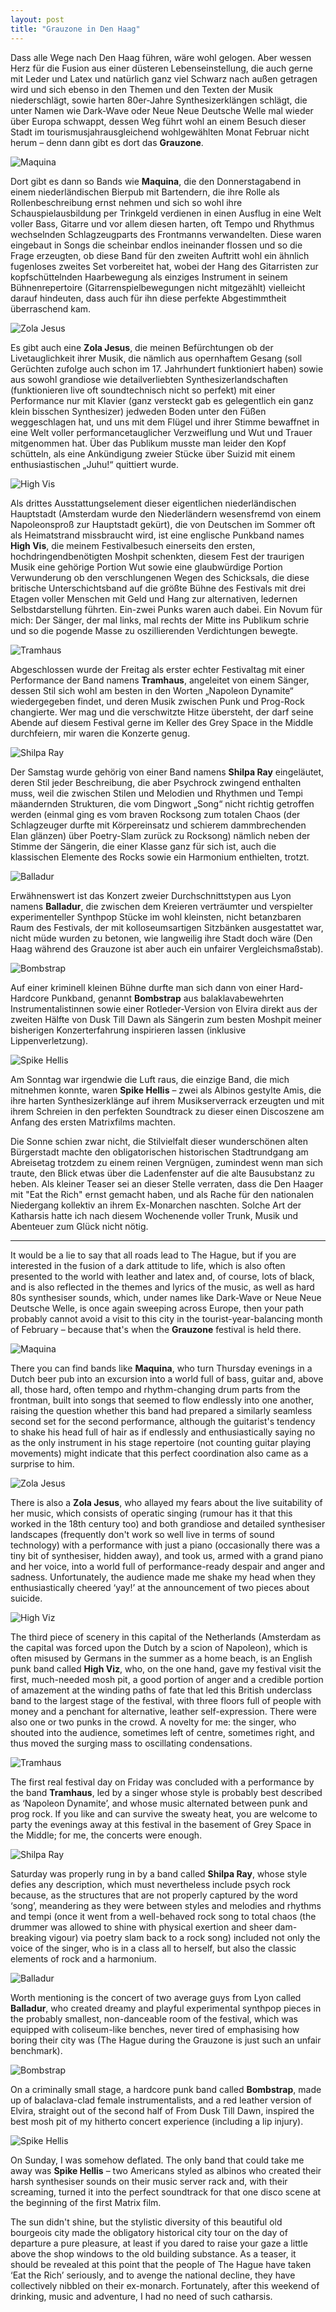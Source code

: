 ```yaml
---
layout: post
title: "Grauzone in Den Haag"
---
```


Dass alle Wege nach Den Haag führen, wäre wohl gelogen. Aber wessen Herz für die Fusion aus einer düsteren Lebenseinstellung, die auch gerne mit Leder und Latex und natürlich ganz viel Schwarz nach außen getragen wird und sich ebenso in den Themen und den Texten der Musik niederschlägt, sowie harten 80er-Jahre Synthesizerklängen schlägt, die unter Namen wie Dark-Wave oder Neue Neue Deutsche Welle mal wieder über Europa schwappt, dessen Weg führt wohl an einem Besuch dieser Stadt im tourismusjahrausgleichend wohlgewählten Monat Februar nicht herum – denn dann gibt es dort das **Grauzone**.

![Maquina](/images/2025-02-07-grauzone/maquina.jpg)

Dort gibt es dann so Bands wie **Maquina**, die den Donnerstagabend in einem niederländischen Bierpub mit Bartendern, die ihre Rolle als Rollenbeschreibung ernst nehmen und sich so wohl ihre Schauspielausbildung per Trinkgeld verdienen in einen Ausflug in eine Welt voller Bass, Gitarre und vor allem diesen harten, oft Tempo und Rhythmus wechselnden Schlagzeugparts des Frontmanns verwandelten. Diese waren eingebaut in Songs die scheinbar endlos ineinander flossen und so die Frage erzeugten, ob diese Band für den zweiten Auftritt wohl ein ähnlich fugenloses zweites Set vorbereitet hat, wobei der Hang des Gitarristen zur kopfschüttelnden Haarbewegung als einziges Instrument in seinem Bühnenrepertoire (Gitarrenspielbewegungen nicht mitgezählt) vielleicht darauf hindeuten, dass auch für ihn diese perfekte Abgestimmtheit überraschend kam.

![Zola Jesus](/images/2025-02-07-grauzone/zola-jesus.jpg)

Es gibt auch eine **Zola Jesus**, die meinen Befürchtungen ob der Livetauglichkeit ihrer Musik, die nämlich aus opernhaftem Gesang (soll Gerüchten zufolge auch schon im 17. Jahrhundert funktioniert haben) sowie aus sowohl grandiose wie detailverliebten Synthesizerlandschaften (funktionieren live oft soundtechnisch nicht so perfekt) mit einer Performance nur mit Klavier (ganz versteckt gab es gelegentlich ein ganz klein bisschen Synthesizer) jedweden Boden unter den Füßen weggeschlagen hat, und uns mit dem Flügel und ihrer Stimme bewaffnet in eine Welt voller performancetauglicher Verzweiflung und Wut und Trauer mitgenommen hat. Über das Publikum musste man leider den Kopf schütteln, als eine Ankündigung zweier Stücke über Suizid mit einem enthusiastischen „Juhu!“ quittiert wurde.

![High Vis](/images/2025-02-07-grauzone/high-vis.jpg)

Als drittes Ausstattungselement dieser eigentlichen niederländischen Hauptstadt (Amsterdam wurde den Niederländern wesensfremd von einem Napoleonsproß zur Hauptstadt gekürt), die von Deutschen im Sommer oft als Heimatstrand missbraucht wird, ist eine englische Punkband names **High Vis**, die meinem Festivalbesuch einerseits den ersten, hochdringendbenötigten Moshpit schenkten, diesem Fest der traurigen Musik eine gehörige Portion Wut sowie eine glaubwürdige Portion Verwunderung ob den verschlungenen Wegen des Schicksals, die diese britische Unterschichtsband auf die größte Bühne des Festivals mit drei Etagen voller Menschen mit Geld und Hang zur alternativen, ledernen Selbstdarstellung führten. Ein-zwei Punks waren auch dabei. Ein Novum für mich: Der Sänger, der mal links, mal rechts der Mitte ins Publikum schrie und so die pogende Masse zu oszillierenden Verdichtungen bewegte.

![Tramhaus](/images/2025-02-07-grauzone/tramhaus.jpg)

Abgeschlossen wurde der Freitag als erster echter Festivaltag mit einer Performance der Band namens **Tramhaus**, angeleitet von einem Sänger, dessen Stil sich wohl am besten in den Worten „Napoleon Dynamite“ wiedergegeben findet, und deren Musik zwischen Punk und Prog-Rock changierte. Wer mag und die verschwitzte Hitze übersteht, der darf seine Abende auf diesem Festival gerne im Keller des Grey Space in the Middle durchfeiern, mir waren die Konzerte genug.

![Shilpa Ray](/images/2025-02-07-grauzone/shilpa-ray.jpg)

Der Samstag wurde gehörig von einer Band namens **Shilpa Ray** eingeläutet, deren Stil jeder Beschreibung, die aber Psychrock zwingend enthalten muss, weil die zwischen Stilen und Melodien und Rhythmen und Tempi mäandernden Strukturen, die vom Dingwort „Song“ nicht richtig getroffen werden (einmal ging es vom braven Rocksong zum totalen Chaos (der Schlagzeuger durfte mit Körpereinsatz und schierem dammbrechenden Elan glänzen) über Poetry-Slam zurück zu Rocksong) nämlich neben der Stimme der Sängerin, die einer Klasse ganz für sich ist, auch die klassischen Elemente des Rocks sowie ein Harmonium enthielten, trotzt.

![Balladur](/images/2025-02-07-grauzone/balladur.jpg)

Erwähnenswert ist das Konzert zweier Durchschnittstypen aus Lyon namens **Balladur**, die zwischen dem Kreieren verträumter und verspielter experimenteller Synthpop Stücke im wohl kleinsten, nicht betanzbaren Raum des Festivals, der mit kolloseumsartigen Sitzbänken ausgestattet war, nicht müde wurden zu betonen, wie langweilig ihre Stadt doch wäre (Den Haag während des Grauzone ist aber auch ein unfairer Vergleichsmaßstab). 

![Bombstrap](/images/2025-02-07-grauzone/bombstrap.jpg)

Auf einer kriminell kleinen Bühne durfte man sich dann von einer Hard-Hardcore Punkband, genannt **Bombstrap** aus balaklavabewehrten Instrumentalistinnen sowie einer Rotleder-Version von Elvira direkt aus der zweiten Hälfte von Dusk Till Dawn als Sängerin zum besten Moshpit meiner bisherigen Konzerterfahrung inspirieren lassen (inklusive Lippenverletzung).

![Spike Hellis](/images/2025-02-07-grauzone/spike-hellis.jpg)

Am Sonntag war irgendwie die Luft raus, die einzige Band, die mich mitnehmen konnte, waren **Spike Hellis** – zwei als Albinos gestylte Amis, die ihre harten Synthesizerklänge auf ihrem Musikserverrack erzeugten und mit ihrem Schreien in den perfekten Soundtrack zu dieser einen Discoszene am Anfang des ersten Matrixfilms machten. 

Die Sonne schien zwar nicht, die Stilvielfalt dieser wunderschönen alten Bürgerstadt machte den obligatorischen historischen Stadtrundgang am Abreisetag trotzdem zu einem reinen Vergnügen, zumindest wenn man sich traute, den Blick etwas über die Ladenfenster auf die alte Bausubstanz zu heben. Als kleiner Teaser sei an dieser Stelle verraten, dass die Den Haager mit "Eat the Rich" ernst gemacht haben, und als Rache für den nationalen Niedergang kollektiv an ihrem Ex-Monarchen naschten. Solche Art der Katharsis hatte ich nach diesem Wochenende voller Trunk, Musik und Abenteuer zum Glück nicht nötig.

---

It would be a lie to say that all roads lead to The Hague, but if you are interested in the fusion of a dark attitude to life, which is also often presented to the world with leather and latex and, of course, lots of black, and is also reflected in the themes and lyrics of the music, as well as hard 80s synthesiser sounds, which, under names like Dark-Wave or Neue Neue Deutsche Welle, is once again sweeping across Europe, then your path probably cannot avoid a visit to this city in the tourist-year-balancing month of February – because that's when the **Grauzone** festival is held there.

![Maquina](/images/2025-02-07-grauzone/maquina.jpg)

There you can find bands like **Maquina**, who turn Thursday evenings in a Dutch beer pub into an excursion into a world full of bass, guitar and, above all, those hard, often tempo and rhythm-changing drum parts from the frontman, built into songs that seemed to flow endlessly into one another, raising the question whether this band had prepared a similarly seamless second set for the second performance, although the guitarist's tendency to shake his head full of hair as if endlessly and enthusiastically saying no as the only instrument in his stage repertoire (not counting guitar playing movements) might indicate that this perfect coordination also came as a surprise to him.

![Zola Jesus](/images/2025-02-07-grauzone/zola-jesus.jpg)

There is also a **Zola Jesus**, who allayed my fears about the live suitability of her music, which consists of operatic singing (rumour has it that this worked in the 18th century too) and both grandiose and detailed synthesiser landscapes (frequently don't work so well live in terms of sound technology) with a performance with just a piano (occasionally there was a tiny bit of synthesiser, hidden away), and took us, armed with a grand piano and her voice, into a world full of performance-ready despair and anger and sadness. Unfortunately, the audience made me shake my head when they enthusiastically cheered ‘yay!’ at the announcement of two pieces about suicide.

![High Viz](/images/2025-02-07-grauzone/high-viz.jpg)

The third piece of scenery in this capital of the Netherlands (Amsterdam as the capital was forced upon the Dutch by a scion of Napoleon), which is often misused by Germans in the summer as a home beach, is an English punk band called **High Viz**, who, on the one hand, gave my festival visit the first, much-needed mosh pit, a good portion of anger and a credible portion of amazement at the winding paths of fate that led this British underclass band to the largest stage of the festival, with three floors full of people with money and a penchant for alternative, leather self-expression. There were also one or two punks in the crowd. A novelty for me: the singer, who shouted into the audience, sometimes left of centre, sometimes right, and thus moved the surging mass to oscillating condensations.

![Tramhaus](/images/2025-02-07-grauzone/tramhaus.jpg)

The first real festival day on Friday was concluded with a performance by the band **Tramhaus**, led by a singer whose style is probably best described as ‘Napoleon Dynamite’, and whose music alternated between punk and prog rock. If you like and can survive the sweaty heat, you are welcome to party the evenings away at this festival in the basement of Grey Space in the Middle; for me, the concerts were enough.

![Shilpa Ray](/images/2025-02-07-grauzone/shilpa-ray.jpg)

Saturday was properly rung in by a band called **Shilpa Ray**, whose style defies any description, which must nevertheless include psych rock because, as the structures that are not properly captured by the word ‘song’, meandering as they were between styles and melodies and rhythms and tempi (once it went from a well-behaved rock song to total chaos (the drummer was allowed to shine with physical exertion and sheer dam-breaking vigour) via poetry slam back to a rock song) included not only the voice of the singer, who is in a class all to herself, but also the classic elements of rock and a harmonium.

![Balladur](/images/2025-02-07-grauzone/balladur.jpg)

Worth mentioning is the concert of two average guys from Lyon called **Balladur**, who created dreamy and playful experimental synthpop pieces in the probably smallest, non-danceable room of the festival, which was equipped with coliseum-like benches, never tired of emphasising how boring their city was (The Hague during the Grauzone is just such an unfair benchmark).

![Bombstrap](/images/2025-02-07-grauzone/bombstrap.jpg)

On a criminally small stage, a hardcore punk band called **Bombstrap**, made up of balaclava-clad female instrumentalists, and a red leather version of Elvira, straight out of the second half of From Dusk Till Dawn, inspired the best mosh pit of my hitherto concert experience (including a lip injury).

![Spike Hellis](/images/2025-02-07-grauzone/spike-hellis.jpg)

On Sunday, I was somehow deflated. The only band that could take me away was **Spike Hellis** – two Americans styled as albinos who created their harsh synthesiser sounds on their music server rack and, with their screaming, turned it into the perfect soundtrack for that one disco scene at the beginning of the first Matrix film.

The sun didn't shine, but the stylistic diversity of this beautiful old bourgeois city made the obligatory historical city tour on the day of departure a pure pleasure, at least if you dared to raise your gaze a little above the shop windows to the old building substance. As a teaser, it should be revealed at this point that the people of The Hague have taken ‘Eat the Rich’ seriously, and to avenge the national decline, they have collectively nibbled on their ex-monarch. Fortunately, after this weekend of drinking, music and adventure, I had no need of such catharsis.